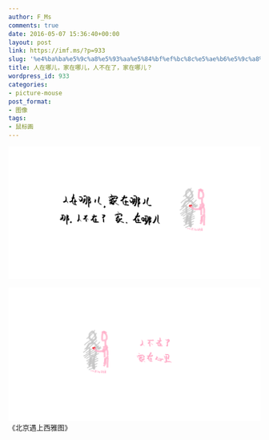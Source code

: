 ```yaml
---
author: F_Ms
comments: true
date: 2016-05-07 15:36:40+00:00
layout: post
link: https://imf.ms/?p=933
slug: '%e4%ba%ba%e5%9c%a8%e5%93%aa%e5%84%bf%ef%bc%8c%e5%ae%b6%e5%9c%a8%e5%93%aa%e5%84%bf%ef%bc%8c%e4%ba%ba%e4%b8%8d%e5%9c%a8%e4%ba%86%ef%bc%8c%e5%ae%b6%e5%9c%a8%e5%93%aa%e5%84%bf%ef%bc%9f'
title: 人在哪儿，家在哪儿，人不在了，家在哪儿？
wordpress_id: 933
categories:
- picture-mouse
post_format:
- 图像
tags:
- 鼠标画
---
```


![人在哪儿，家在哪儿；那，人不在了，家，在哪儿？_20160506](/img/post/wp/2016/05/人在哪儿，家在哪儿；那，人不在了，家，在哪儿？_20160506.png)


![人不在了，家在心里_20160506](/img/post/wp/2016/05/人不在了，家在心里_20160506.png) 《北京遇上西雅图》
